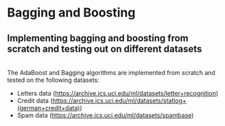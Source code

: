 # Bagging and Boosting
## Implementing bagging and boosting from scratch and testing out on different datasets
\
The AdaBoost and Bagging algorithms are implemented from scratch and tested on the following datasets:
* Letters data (https://archive.ics.uci.edu/ml/datasets/letter+recognition)
* Credit data (https://archive.ics.uci.edu/ml/datasets/statlog+(german+credit+data))
* Spam data (https://archive.ics.uci.edu/ml/datasets/spambase)
